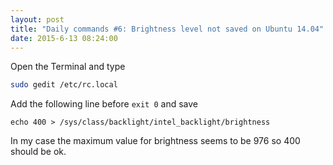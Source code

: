 ```yaml
---
layout: post
title: "Daily commands #6: Brightness level not saved on Ubuntu 14.04"
date: 2015-6-13 08:24:00
---
```


Open the Terminal and type

```bash
sudo gedit /etc/rc.local
```

Add the following line before `exit 0` and save

````
echo 400 > /sys/class/backlight/intel_backlight/brightness
````

In my case the maximum value for brightness seems to be 976 so 400 should be ok.